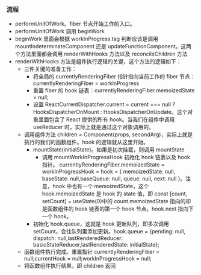### 流程

- performUnitOfWork。fiber 节点开始工作的入口。
- performUnitOfWork 调用 beginWork
- beginWork 里面会根据 workInProgress.tag 判断应该是调用 mountIndeterminateComponent 还是 updateFunctionComponent。这两个方法里面都会调用 renderWithHooks 方法以及 reconcileChildren 方法
- renderWithHooks 方法是组件执行逻辑的关键，这个方法的逻辑如下：
  - 三件关键的准备工作：
    - 将全局的 currentlyRenderingFiber 指针指向当前工作的 fiber 节点：currentlyRenderingFiber = workInProgress
    - 重置 fiber 的 hook 链表：currentlyRenderingFiber.memoizedState = null;
    - 设置 ReactCurrentDispatcher.current = current === null ? HooksDispatcherOnMount : HooksDispatcherOnUpdate。这个对象里面包含了 React 提供的所有 hook。当我们在组件中调用 useReducer 时，实际上就是通过这个对象调用的。
  - 调用组件方法 children = Component(props, secondArg)，实际上就是执行的我们的函数组件。hook 的逻辑就从这里开始。
    - mountState(initialState)。如果是初次挂载，则调用 mountState
      - 调用 mountWorkInProgressHook 初始化 hook 链表以及 hook 指针。 currentlyRenderingFiber.memoizedState = workInProgressHook = hook = { memoizedState: null, baseState: null,baseQueue: null, queue: null, next: null }。注意，hook 中也有一个 memoizedState，这个 hook.memoizedState 是 hook 的 state 值，即 const [count, setCount] = useState(0)中的 count.memoizedState 指向的却是函数组件的 hook 链表的第一个 hook 节点。hook.next 指向下一个 hook。
    - 初始化 hook.queue，这就是 hook 更新队列，即多次调用 setCount，会往队列里添加更新。hook.queue = {pending: null, dispatch: null,lastRenderedReducer: basicStateReducer,lastRenderedState: initialState};
  - 函数组件执行完成。重置指针 currentlyRenderingFiber = null;currentHook = null;workInProgressHook = null;
  - 将函数组件执行结果，即 children 返回
